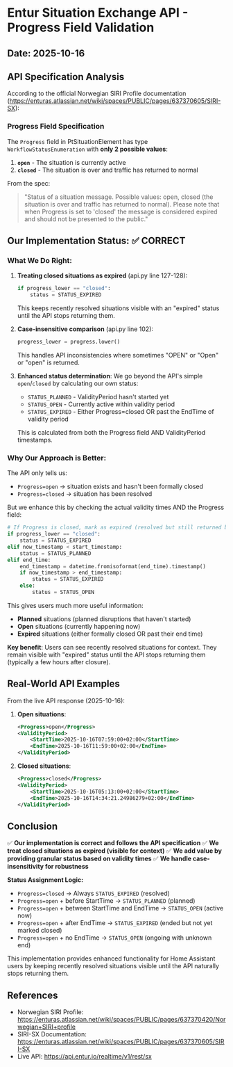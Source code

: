 # Entur Situation Exchange API - Progress Field Validation

## Date: 2025-10-16

## API Specification Analysis

According to the official Norwegian SIRI Profile documentation (https://enturas.atlassian.net/wiki/spaces/PUBLIC/pages/637370605/SIRI-SX):

### Progress Field Specification

The `Progress` field in PtSituationElement has type `WorkflowStatusEnumeration` with **only 2 possible values**:

1. **`open`** - The situation is currently active
2. **`closed`** - The situation is over and traffic has returned to normal

From the spec:
> "Status of a situation message. Possible values: open, closed (the situation is over and traffic has returned to normal). Please note that when Progress is set to 'closed' the message is considered expired and should not be presented to the public."

## Our Implementation Status: ✅ CORRECT

### What We Do Right:

1. **Treating closed situations as expired** (api.py line 127-128):
   ```python
   if progress_lower == "closed":
       status = STATUS_EXPIRED
   ```
   This keeps recently resolved situations visible with an "expired" status until the API stops returning them.

2. **Case-insensitive comparison** (api.py line 102):
   ```python
   progress_lower = progress.lower()
   ```
   This handles API inconsistencies where sometimes "OPEN" or "Open" or "open" is returned.

3. **Enhanced status determination**:
   We go beyond the API's simple `open`/`closed` by calculating our own status:
   - `STATUS_PLANNED` - ValidityPeriod hasn't started yet
   - `STATUS_OPEN` - Currently active within validity period
   - `STATUS_EXPIRED` - Either Progress=closed OR past the EndTime of validity period
   
   This is calculated from both the Progress field AND ValidityPeriod timestamps.

### Why Our Approach is Better:

The API only tells us:
- `Progress=open` → situation exists and hasn't been formally closed
- `Progress=closed` → situation has been resolved

But we enhance this by checking the actual validity times AND the Progress field:
```python
# If Progress is closed, mark as expired (resolved but still returned by API)
if progress_lower == "closed":
    status = STATUS_EXPIRED
elif now_timestamp < start_timestamp:
    status = STATUS_PLANNED
elif end_time:
    end_timestamp = datetime.fromisoformat(end_time).timestamp()
    if now_timestamp > end_timestamp:
        status = STATUS_EXPIRED
    else:
        status = STATUS_OPEN
```

This gives users much more useful information:
- **Planned** situations (planned disruptions that haven't started)
- **Open** situations (currently happening now)
- **Expired** situations (either formally closed OR past their end time)

**Key benefit**: Users can see recently resolved situations for context. They remain visible with "expired" status until the API stops returning them (typically a few hours after closure).

## Real-World API Examples

From the live API response (2025-10-16):

1. **Open situations**:
   ```xml
   <Progress>open</Progress>
   <ValidityPeriod>
       <StartTime>2025-10-16T07:59:00+02:00</StartTime>
       <EndTime>2025-10-16T11:59:00+02:00</EndTime>
   </ValidityPeriod>
   ```

2. **Closed situations**:
   ```xml
   <Progress>closed</Progress>
   <ValidityPeriod>
       <StartTime>2025-10-16T05:13:00+02:00</StartTime>
       <EndTime>2025-10-16T14:34:21.24986279+02:00</EndTime>
   </ValidityPeriod>
   ```

## Conclusion

✅ **Our implementation is correct and follows the API specification**
✅ **We treat closed situations as expired (visible for context)**
✅ **We add value by providing granular status based on validity times**
✅ **We handle case-insensitivity for robustness**

**Status Assignment Logic:**
- `Progress=closed` → Always `STATUS_EXPIRED` (resolved)
- `Progress=open` + before StartTime → `STATUS_PLANNED` (planned)
- `Progress=open` + between StartTime and EndTime → `STATUS_OPEN` (active now)
- `Progress=open` + after EndTime → `STATUS_EXPIRED` (ended but not yet marked closed)
- `Progress=open` + no EndTime → `STATUS_OPEN` (ongoing with unknown end)

This implementation provides enhanced functionality for Home Assistant users by keeping recently resolved situations visible until the API naturally stops returning them.

## References

- Norwegian SIRI Profile: https://enturas.atlassian.net/wiki/spaces/PUBLIC/pages/637370420/Norwegian+SIRI+profile
- SIRI-SX Documentation: https://enturas.atlassian.net/wiki/spaces/PUBLIC/pages/637370605/SIRI-SX
- Live API: https://api.entur.io/realtime/v1/rest/sx
